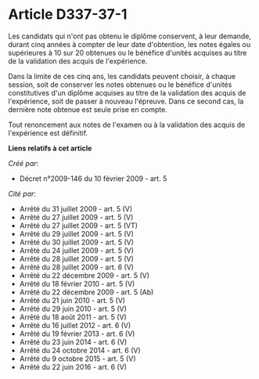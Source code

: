 # Article D337-37-1

Les candidats qui n'ont pas obtenu le diplôme conservent, à leur demande, durant cinq années à compter de leur date
d'obtention, les notes égales ou supérieures à 10 sur 20 obtenues ou le bénéfice d'unités acquises au titre de la validation
des acquis de l'expérience.

Dans la limite de ces cinq ans, les candidats peuvent choisir, à chaque session, soit de conserver les notes obtenues ou le
bénéfice d'unités constitutives d'un diplôme acquises au titre de la validation des acquis de l'expérience, soit de passer à
nouveau l'épreuve. Dans ce second cas, la dernière note obtenue est seule prise en compte.

Tout renoncement aux notes de l'examen ou à la validation des acquis de l'expérience est définitif.

**Liens relatifs à cet article**

_Créé par_:

  - Décret n°2009-146 du 10 février 2009 - art. 5

_Cité par_:

  - Arrêté du 31 juillet 2009 - art. 5 (V)
  - Arrêté du 27 juillet 2009 - art. 5 (V)
  - Arrêté du 27 juillet 2009 - art. 5 (VT)
  - Arrêté du 29 juillet 2009 - art. 5 (V)
  - Arrêté du 30 juillet 2009 - art. 5 (V)
  - Arrêté du 24 juillet 2009 - art. 5 (V)
  - Arrêté du 28 juillet 2009 - art. 5 (V)
  - Arrêté du 28 juillet 2009 - art. 6 (V)
  - Arrêté du 22 décembre 2009 - art. 5 (V)
  - Arrêté du 18 février 2010 - art. 5 (V)
  - Arrêté du 22 décembre 2009 - art. 5 (Ab)
  - Arrêté du 21 juin 2010 - art. 5 (V)
  - Arrêté du 29 juin 2010 - art. 5 (V)
  - Arrêté du 18 août 2011 - art. 5 (V)
  - Arrêté du 16 juillet 2012 - art. 6 (V)
  - Arrêté du 19 février 2013 - art. 6 (V)
  - Arrêté du 23 juin 2014 - art. 6 (V)
  - Arrêté du 24 octobre 2014 - art. 6 (V)
  - Arrêté du 9 octobre 2015 - art. 5 (V)
  - Arrêté du 22 juin 2016 - art. 6 (V)
